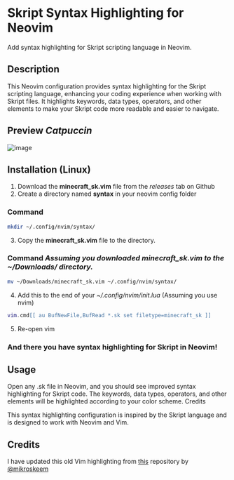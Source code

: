 # Skript Syntax Highlighting for Neovim

Add syntax highlighting for Skript scripting language in Neovim.

## Description

This Neovim configuration provides syntax highlighting for the Skript scripting language, enhancing your coding experience when working with Skript files. It highlights keywords, data types, operators, and other elements to make your Skript code more readable and easier to navigate.

## Preview _Catpuccin_

![image](https://github.com/marcelpkg/vim-skript-syntax/assets/64794665/ba17ce82-502a-47bb-8076-ea092034a9c5)


## Installation (Linux)

1. Download the **minecraft_sk.vim** file from the _releases_ tab on Github
2. Create a directory named **syntax** in your neovim config folder
### Command
```bash
mkdir ~/.config/nvim/syntax/
```
3. Copy the **minecraft_sk.vim** file to the directory.
### Command _Assuming you downloaded minecraft_sk.vim to the ~/Downloads/ directory._
```bash
mv ~/Downloads/minecraft_sk.vim ~/.config/nvim/syntax/
```
4. Add this to the end of your _~/.config/nvim/init.lua_ (Assuming you use nvim)
```lua
vim.cmd[[ au BufNewFile,BufRead *.sk set filetype=minecraft_sk ]]
```
5. Re-open vim

### And there you have syntax highlighting for Skript in Neovim!

## Usage

Open any .sk file in Neovim, and you should see improved syntax highlighting for Skript code. The keywords, data types, operators, and other elements will be highlighted according to your color scheme.
Credits

This syntax highlighting configuration is inspired by the Skript language and is designed to work with Neovim and Vim.

## Credits

I have updated this old Vim highlighting from [this](https://github.com/mikroskeem/vim-sk-syntax) repository by [@mikroskeem](https://github.com/mikroskeem)
